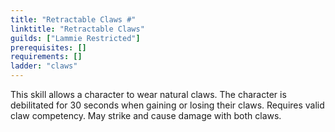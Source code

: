 ```yaml
---
title: "Retractable Claws #"
linktitle: "Retractable Claws"
guilds: ["Lammie Restricted"]
prerequisites: []
requirements: []
ladder: "claws"
---
```

This skill allows a character to wear natural claws. The character is debilitated for 30 seconds when gaining or losing their claws. Requires valid claw competency. May strike and cause damage with both claws.